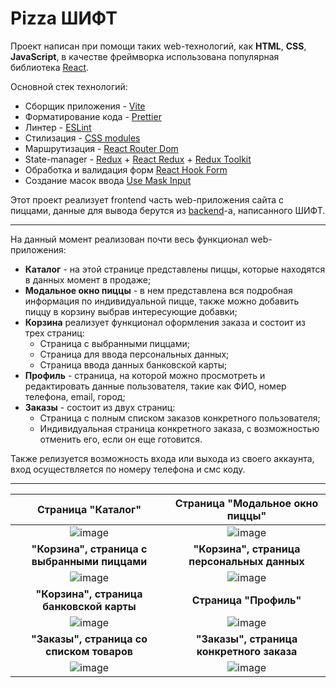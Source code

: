 # Pizza ШИФТ
Проект написан при помощи таких web-технологий, как **HTML**, **CSS**, **JavaScript**, в качестве фреймворка использована популярная библиотека [React](https://react.dev/). 

Основной стек технологий:
* Сборщик приложения - [Vite](https://vitejs.dev/)
* Форматирование кода - [Prettier](https://prettier.io/)
* Линтер - [ESLint](https://eslint.org/)
* Стилизация - [CSS modules](https://create-react-app.dev/docs/adding-a-css-modules-stylesheet/)
* Маршрутизация - [React Router Dom](https://reactrouter.com/en/main)
* State-manager - [Redux](https://redux.js.org/) + [React Redux](https://react-redux.js.org/) + [Redux Toolkit](https://redux-toolkit.js.org/)
* Обработка и валидация форм [React Hook Form](https://react-hook-form.com/)
* Создание масок ввода [Use Mask Input](https://www.npmjs.com/package/use-mask-input)

Этот проект реализует frontend часть web-приложения сайта с пиццами, данные для вывода берутся из [backend](https://shift-backend.onrender.com/api#/)-а, написанного ШИФТ.

___
На данный момент реализован почти весь функционал web-приложения:
* **Каталог** - на этой странице представлены пиццы, которые находятся в данных момент в продаже;
* **Модальное окно пиццы** - в нем представлена вся подробная информация по индивидуальной пицце, также можно добавить пиццу в корзину выбрав интересующие добавки;
* **Корзина** реализует функционал оформления заказа и состоит из трех страниц:
  * Страница с выбранными пиццами;
  * Страница для ввода персональных данных;
  * Страница ввода данных банковской карты;
* **Профиль** - страница, на которой можно просмотреть и редактировать данные пользователя, такие как ФИО, номер телефона, email, город;
* **Заказы** - состоит из двух страниц:
  * Страница с полным списком заказов конкретного пользователя;
  * Индивидуальная страница конкретного заказа, с возможностью отменить его, если он еще готовится.

Также релизуется возможность входа или выхода из своего аккаунта, вход осуществляется по номеру телефона и смс коду.
___
|Страница "Каталог"|Страница "Модальное окно пиццы"|
|:--------------:|:--------------:|
|![image](https://github.com/user-attachments/assets/ffe6290f-e0b4-44b5-b82f-89fe397a3198)|![image](https://github.com/user-attachments/assets/f01ecbe8-3a62-4d9b-9c22-ca5c49e02831)|
|**"Корзина", страница с выбранными пиццами**|**"Корзина", страница персональных данных**|
|![image](https://github.com/user-attachments/assets/e46a4a5b-2624-4ad8-9701-9617e4327a4c)|![image](https://github.com/user-attachments/assets/84bc042c-a865-4f06-bbed-7ae8aa000e97)|
|**"Корзина", страница банковской карты**|**Страница "Профиль"**|
|![image](https://github.com/user-attachments/assets/4d5efe5a-6bca-44fd-a65b-559137e0d8d7)|![image](https://github.com/user-attachments/assets/794a084e-4a79-4e98-a676-3bf41ae0b699)|
|**"Заказы", страница со списком товаров**|**"Заказы", страница конкретного заказа**|
|![image](https://github.com/user-attachments/assets/af0409c8-d96b-4547-8713-a9d6b9bcff18)|![image](https://github.com/user-attachments/assets/1f1dda4e-3569-4cc8-8154-45b389fb0b21)|
